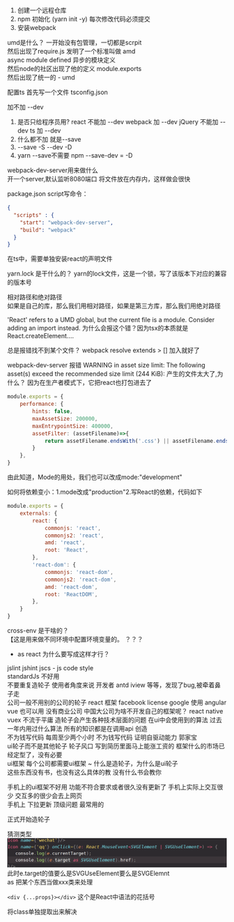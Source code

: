 1. 创建一个远程仓库
2. npm 初始化 (yarn init -y) 每次修改代码必须提交
3. 安装webpack

umd是什么？ 一开始没有包管理，一切都是scrpit  
然后出现了require.js 发明了一个标准叫做 amd  
async module defined 异步的模块定义  
然后node的社区出现了他的定义 module.exports   
然后出现了统一的 - umd

配置ts 首先写一个文件 tsconfig.json

加不加 --dev

1. 是否只给程序员用? react 不能加 --dev webpack 加 --dev jQuery 不能加 --dev ts 加 --dev
2. 什么都不加 就是--save
3. --save -S --dev -D
4. yarn --save不需要 npm --save-dev = -D

webpack-dev-server用来做什么  
开一个server,默认监听8080端口 将文件放在内存内，这样做会很快

package.json script写命令：
```json
{
  "scripts" : {
    "start": "webpack-dev-server",
    "build": "webpack"
  }
}
```  

在ts中，需要单独安装react的声明文件  

yarn.lock 是干什么的？
yarn的lock文件，这是一个锁，写了该版本下对应的兼容的版本号   

相对路径和绝对路径  
如果是自己的库，那么我们用相对路径，如果是第三方库，那么我们用绝对路径  

'React' refers to a UMD global, but the current file is a module. Consider adding an import instead.
为什么会报这个错？因为tsx的本质就是React.createElement....  

总是报错找不到某个文件？ webpack resolve extends > [] 加入就好了  

webpack-dev-server 报错 WARNING in asset size limit: The following asset(s) exceed the recommended size limit (244 KiB):
产生的文件太大了,为什么？ 因为在生产者模式下，它把react也打包进去了
```js
module.exports = {
    performance: {
        hints: false,
        maxAssetSize: 200000,
        maxEntrypointSize: 400000,
        assetFilter: (assetFilename)=>{
            return assetFilename.endsWith('.css') || assetFilename.endsWith('.js')
        }
    },
}
```
由此知道，Mode的用处，我们也可以改成mode:"development"  

如何将依赖变小：1.mode改成"production"2.写React的依赖，代码如下
```js
module.exports = {
    externals: {
        react: {
            commonjs: 'react',
            commonjs2: 'react',
            amd: 'react',
            root: 'React',
        },
        'react-dom': {
            commonjs: 'react-dom',
            commonjs2: 'react-dom',
            amd: 'react-dom',
            root: 'ReactDOM',
        },
    }
}
```

cross-env 是干啥的？  
【这是用来做不同环境中配置环境变量的。 ？？？   

* as react 为什么要写成这样才行？  

jslint jshint 
jscs - js code style   
standardJs  不好用  
不要重复造轮子 使用者角度来说 
开发者 antd iview 等等，发现了bug,被牵着鼻子走  
公司一般不用别的公司的轮子 react 框架 facebook license google 使用 angular   
vue 也可以用 没有商业公司 中国大公司为啥不开发自己的框架呢？
react native vuex 
不流于平庸 造轮子会产生各种技术层面的问题  在ui中会使用到的算法 过去一年内用过什么算法 所有的知识都是在调用api 创造  
不为钱写代码 每周至少两个小时 不为钱写代码 证明自驱动能力 郭家宝  
ui轮子而不是其他轮子 轮子风口 写到简历里面马上能涨工资的 框架什么的市场已经定型了，没有必要  
ui框架 每个公司都需要ui框架 ~ 什么是造轮子，为什么是ui轮子  
这些东西没有书，也没有这么具体的教 没有什么书会教你   

手机上的ui框架不好用 功能不符合要求或者很久没有更新了 手机上实际上交互很少 交互多的很少会去上网页  
手机上 下拉更新 顶级问题 最常用的  

正式开始造轮子   

猜测类型 ![img.png](img.png) 此时e.target的值要么是SVGUseElement要么是SVGElemnt  
as 把某个东西当做xxx类来处理  

`<div {...props}></div>` 这个是React中语法的花括号  

将class单独提取出来解决